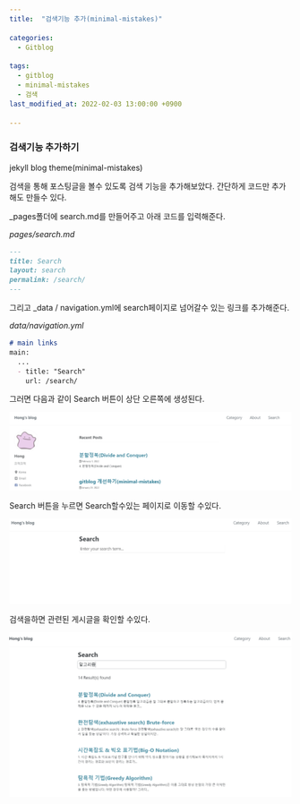 ```yaml
---
title:  "검색기능 추가(minimal-mistakes)"

categories:
  - Gitblog

tags:
  - gitblog
  - minimal-mistakes
  - 검색
last_modified_at: 2022-02-03 13:00:00 +0900

---
```


### 검색기능 추가하기

jekyll blog theme(minimal-mistakes)

검색을 통해 포스팅글을 볼수 있도록 검색 기능을 추가해보았다.
간단하게 코드만 추가해도 만들수 있다.

_pages폴더에 search.md를 만들어주고 아래 코드를 입력해준다.

*_pages/search.md_*

```markdown
---
title: Search
layout: search
permalink: /search/
---
```

그리고 _data / navigation.yml에 search페이지로 넘어갈수 있는 링크를 추가해준다.

*_data/navigation.yml_*

```markdown
# main links
main:
  ...
  - title: "Search"
    url: /search/
```



그러면 다음과 같이 Search 버튼이 상단 오른쪽에 생성된다.

![search1](/images/2022-02-03-search/search1.PNG)

Search 버튼을 누르면 Search할수있는 페이지로 이동할 수있다. 


![search2](/images/2022-02-03-search/search2-16438870302701.PNG)

검색을하면 관련된 게시글을 확인할 수있다.


![search3](/images/2022-02-03-search/search3-16438870376652.PNG)
